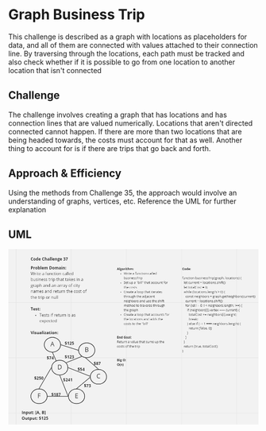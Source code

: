 # Graph Business Trip
This challenge is described as a graph with locations as placeholders for data, and all of them are connected with values attached to their connection line. By traversing through the locations, each path must be tracked and also check whether if it is possible to go from one location to another location that isn't connected

## Challenge
The challenge involves creating a graph that has locations and has connection lines that are valued numerically. Locations that aren't directed connected cannot happen. If there are more than two locations that are being headed towards, the costs must account for that as well. Another thing to account for is if there are trips that go back and forth.

## Approach & Efficiency
Using the methods from Challenge 35, the approach would involve an understanding of graphs, vertices, etc. Reference the UML for further explanation

## UML
![Code Challenge 37](Screenshots/CodeChallenge37.png)
